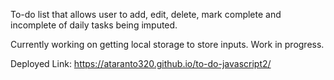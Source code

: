 To-do list that allows user to add, edit, delete, mark complete and incomplete of daily tasks being imputed.

Currently working on getting local storage to store inputs. Work in progress.

Deployed Link: https://ataranto320.github.io/to-do-javascript2/